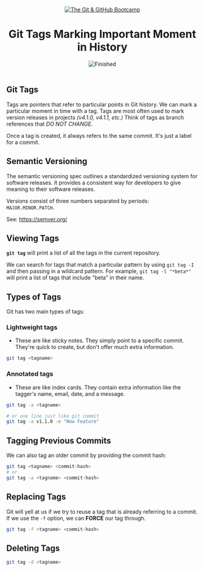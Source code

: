 
<div id="title" align="center">
<a href="https://www.udemy.com/course/git-and-github-bootcamp/">
<img src="https://img.shields.io/badge/The_Git_&amp;_GitHub_Bootcamp-white?logo=udemy&style=for-the-badge&color=D2CBCB" alt="The Git &amp; GitHub Bootcamp" />
</a>
<h1>Git Tags Marking Important Moment in History</h1>
<img src="https://img.shields.io/badge/Finished-2025--02--05-white?labelColor=2A6041&color=B6EFD4" alt="Finished" />
<br /><br />
</div>

## Git Tags

Tags are pointers that refer to particular points in Git history. We can mark a particular moment in time with a tag. Tags are most often used to mark version releases in projects _(v4.1.0, v4.1.1, etc.)_
Think of tags as branch references that _DO NOT CHANGE_.

Once a tag is created, it always refers to the same commit. It's just a label for a commit.

## Semantic Versioning

The semantic versioning spec outlines a standardized versioning system for software releases. It provides a consistent way for developers to give meaning to their software releases.

Versions consist of three numbers separated by periods: `MAJOR.MINOR.PATCH`.

See: https://semver.org/

## Viewing Tags

**`git tag`** will print a list of all the tags in the current repository.

We can search for tags that match a particular pattern by using `git tag -I` and then passing in a wildcard pattern. For example, `git tag -l "*beta*"` will print a list of tags that include "beta" in their name.

## Types of Tags

Git has two main types of tags:  

### Lightweight tags

- These are like sticky notes. They simply point to a specific commit. They're quick to create, but don't offer much extra information.

```bash
git tag <tagname>
````

### Annotated tags

- These are like index cards. They contain extra information like the tagger's name, email, date, and a message.

```bash
git tag -a <tagname>

# or one line just like git commit
git tag -a v1.1.0 -m "New Feature"
```

## Tagging Previous Commits

We can also tag an older commit by providing the commit hash:

```bash
git tag <tagname> <commit-hash>
# or
git tag -a <tagname> <commit-hash>
```

## Replacing Tags

Git will yell at us if we try to reuse a tag that is already referring to a commit. If we use the `-f` option, we can **FORCE** our tag through.

```bash
git tag -f <tagname> <commit-hash>
```

## Deleting Tags

```bash
git tag -d <tagname>
```
